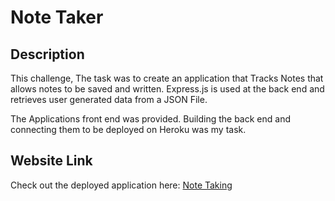 # Note Taker

## Description

This challenge, The task was to create an application that Tracks Notes that allows notes to be saved and written.
Express.js is used at the back end and retrieves user generated data from a JSON File.

The Applications front end was provided. Building the back end and connecting them to be deployed on Heroku was my task.

## Website Link

Check out the deployed application here: [Note Taking](https://note-taking-js.herokuapp.com/)

